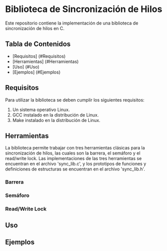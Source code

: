 # Biblioteca de Sincronización de Hilos
Este repositorio contiene la implementación de una biblioteca de sincronización de hilos en C.

## Tabla de Contenidos
- [Requisitos] (#Requisitos)
- [Herramientas] (#Herramientas)
- [Uso] (#Uso)
- [Ejemplos] (#Ejemplos)

## Requisitos
Para utilizar la biblioteca se deben cumplir los siguientes requisitos:
1. Un sistema operativo Linux.
2. GCC instalado en la distribución de Linux.
3. Make instalado en la distribución de Linux.

## Herramientas
La biblioteca permite trabajar con tres herramientas clásicas para la sincronización de hilos, las cuales
son la barrera, el semáforo y el read/write lock. Las implementaciones de las tres herramientas se encuentran
en el archivo 'sync_lib.c', y los prototipos de funciones y definiciones de estructuras se encuentran en el
archivo 'sync_lib.h'.

### Barrera
### Semáforo
### Read/Write Lock

## Uso

## Ejemplos
